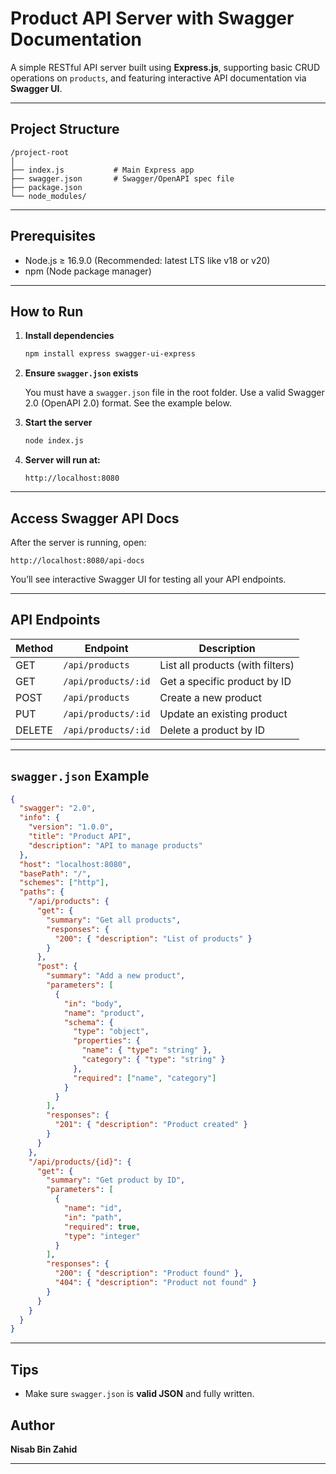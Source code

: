 # Product API Server with Swagger Documentation

A simple RESTful API server built using **Express.js**, supporting basic CRUD operations on `products`, and featuring interactive API documentation via **Swagger UI**.

---

##  Project Structure

```
/project-root
│
├── index.js           # Main Express app
├── swagger.json       # Swagger/OpenAPI spec file
├── package.json
└── node_modules/
```

---

##  Prerequisites

- Node.js ≥ 16.9.0 (Recommended: latest LTS like v18 or v20)
- npm (Node package manager)

---

##  How to Run

1. **Install dependencies**

   ```bash
   npm install express swagger-ui-express
   ```

2. **Ensure `swagger.json` exists**

   You must have a `swagger.json` file in the root folder. Use a valid Swagger 2.0 (OpenAPI 2.0) format. See the example below.

3. **Start the server**

   ```bash
   node index.js
   ```

4. **Server will run at:**

   ```
   http://localhost:8080
   ```

---

##  Access Swagger API Docs

After the server is running, open:

```
http://localhost:8080/api-docs
```

You’ll see interactive Swagger UI for testing all your API endpoints.

---

##  API Endpoints

| Method | Endpoint             | Description                      |
|--------|----------------------|----------------------------------|
| GET    | `/api/products`      | List all products (with filters) |
| GET    | `/api/products/:id`  | Get a specific product by ID     |
| POST   | `/api/products`      | Create a new product             |
| PUT    | `/api/products/:id`  | Update an existing product       |
| DELETE | `/api/products/:id`  | Delete a product by ID           |

---

## `swagger.json` Example

```json
{
  "swagger": "2.0",
  "info": {
    "version": "1.0.0",
    "title": "Product API",
    "description": "API to manage products"
  },
  "host": "localhost:8080",
  "basePath": "/",
  "schemes": ["http"],
  "paths": {
    "/api/products": {
      "get": {
        "summary": "Get all products",
        "responses": {
          "200": { "description": "List of products" }
        }
      },
      "post": {
        "summary": "Add a new product",
        "parameters": [
          {
            "in": "body",
            "name": "product",
            "schema": {
              "type": "object",
              "properties": {
                "name": { "type": "string" },
                "category": { "type": "string" }
              },
              "required": ["name", "category"]
            }
          }
        ],
        "responses": {
          "201": { "description": "Product created" }
        }
      }
    },
    "/api/products/{id}": {
      "get": {
        "summary": "Get product by ID",
        "parameters": [
          {
            "name": "id",
            "in": "path",
            "required": true,
            "type": "integer"
          }
        ],
        "responses": {
          "200": { "description": "Product found" },
          "404": { "description": "Product not found" }
        }
      }
    }
  }
}
```

---

## Tips

- Make sure `swagger.json` is **valid JSON** and fully written.

##  Author

**Nisab Bin Zahid**

---
